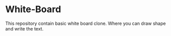 # White-Board
This repository contain basic white board clone. Where you can draw shape and write the text.
